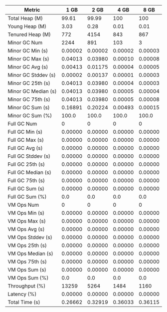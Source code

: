 | Metric | 1 GB | 2 GB | 4 GB | 8 GB |
|------|----|----|----|----|
| Total Heap (M) | 99.61 | 99.99 | 100 | 100 |
| Young Heap (M) | 3.03 | 0.28 | 0.01 | 0.01 |
| Tenured Heap (M) | 772 | 4154 | 843 | 867 |
| Minor GC Num | 2244 | 891 | 103 | 3 |
| Minor GC Min (s) | 0.00002 | 0.00002 | 0.00002 | 0.00003 |
| Minor GC Max (s) | 0.04013 | 0.03980 | 0.00010 | 0.00008 |
| Minor GC Avg (s) | 0.00413 | 0.01175 | 0.00004 | 0.00005 |
| Minor GC Stddev (s) | 0.00002 | 0.00137 | 0.00001 | 0.00003 |
| Minor GC 25th (s) | 0.04013 | 0.03980 | 0.00004 | 0.00003 |
| Minor GC Median (s) | 0.04013 | 0.03980 | 0.00005 | 0.00004 |
| Minor GC 75th (s) | 0.04013 | 0.03980 | 0.00005 | 0.00008 |
| Minor GC Sum (s) | 0.16891 | 0.20224 | 0.00493 | 0.00015 |
| Minor GC Sum (%) | 100.0 | 100.0 | 100.0 | 100.0 |
| Full GC Num | 0 | 0 | 0 | 0 |
| Full GC Min (s) | 0.00000 | 0.00000 | 0.00000 | 0.00000 |
| Full GC Max (s) | 0.00000 | 0.00000 | 0.00000 | 0.00000 |
| Full GC Avg (s) | 0.00000 | 0.00000 | 0.00000 | 0.00000 |
| Full GC Stddev (s) | 0.00000 | 0.00000 | 0.00000 | 0.00000 |
| Full GC 25th (s) | 0.00000 | 0.00000 | 0.00000 | 0.00000 |
| Full GC Median (s) | 0.00000 | 0.00000 | 0.00000 | 0.00000 |
| Full GC 75th (s) | 0.00000 | 0.00000 | 0.00000 | 0.00000 |
| Full GC Sum (s) | 0.00000 | 0.00000 | 0.00000 | 0.00000 |
| Full GC Sum (%) | 0.0 | 0.0 | 0.0 | 0.0 |
| VM Ops Num | 0 | 0 | 0 | 0 |
| VM Ops Min (s) | 0.00000 | 0.00000 | 0.00000 | 0.00000 |
| VM Ops Max (s) | 0.00000 | 0.00000 | 0.00000 | 0.00000 |
| VM Ops Avg (s) | 0.00000 | 0.00000 | 0.00000 | 0.00000 |
| VM Ops Stddev (s) | 0.00000 | 0.00000 | 0.00000 | 0.00000 |
| VM Ops 25th (s) | 0.00000 | 0.00000 | 0.00000 | 0.00000 |
| VM Ops Median (s) | 0.00000 | 0.00000 | 0.00000 | 0.00000 |
| VM Ops 75th (s) | 0.00000 | 0.00000 | 0.00000 | 0.00000 |
| VM Ops Sum (s) | 0.00000 | 0.00000 | 0.00000 | 0.00000 |
| VM Ops Sum (%) | 0.0 | 0.0 | 0.0 | 0.0 |
| Throughput (%) | 13259 | 5264 | 1484 | 1160 |
| Latency (%) | 0.00000 | 0.00000 | 0.00000 | 0.00000 |
| Total Time (s) | 0.26662 | 0.32919 | 0.36033 | 0.36115 |
